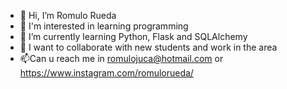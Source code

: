 - 👋 Hi, I’m Romulo Rueda
- 👀 I'm interested in learning programming
- 🌱 I’m currently learning Python, Flask and SQLAlchemy
- 💞️ I want to collaborate with new students and work in the area
- 📫Can u reach me in romulojuca@hotmail.com or https://www.instagram.com/romulorueda/

<!---
romulojuca/romulojuca is a ✨ special ✨ repository because its `README.md` (this file) appears on your GitHub profile.
You can click the Preview link to take a look at your changes.
--->
